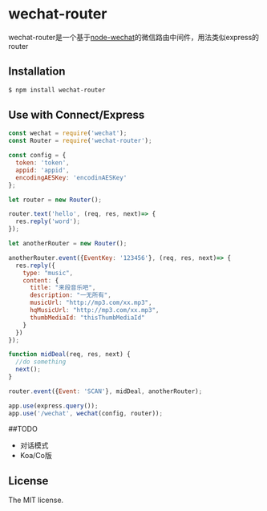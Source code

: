 wechat-router
=============
wechat-router是一个基于[node-wechat](https://github.com/node-webot/wechat)的微信路由中间件，用法类似express的router
## Installation

```sh
$ npm install wechat-router
```

## Use with Connect/Express

```js
const wechat = require('wechat');
const Router = require('wechat-router');

const config = {
  token: 'token',
  appid: 'appid',
  encodingAESKey: 'encodinAESKey'
};

let router = new Router();

router.text('hello', (req, res, next)=> {
  res.reply('word');
});

let anotherRouter = new Router();

anotherRouter.event({EventKey: '123456'}, (req, res, next)=> {
  res.reply({
    type: "music",
    content: {
      title: "来段音乐吧",
      description: "一无所有",
      musicUrl: "http://mp3.com/xx.mp3",
      hqMusicUrl: "http://mp3.com/xx.mp3",
      thumbMediaId: "thisThumbMediaId"
    }
  })
});

function midDeal(req, res, next) {
  //do something
  next();
}

router.event({Event: 'SCAN'}, midDeal, anotherRouter);

app.use(express.query());
app.use('/wechat', wechat(config, router));
```
##TODO
- 对话模式
- Koa/Co版

## License
The MIT license.